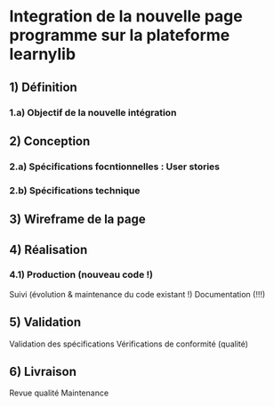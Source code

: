 # Integration de la nouvelle page programme sur la plateforme learnylib

## 1) Définition
### 1.a) Objectif de la nouvelle intégration

## 2) Conception
### 2.a) Spécifications focntionnelles : User stories
### 2.b) Spécifications technique

## 3) Wireframe de la page

## 4) Réalisation

### 4.1) Production (nouveau code !)
Suivi (évolution & maintenance du code existant !)
Documentation (!!!)

## 5) Validation

Validation des spécifications
Vérifications de conformité (qualité)

## 6) Livraison

Revue qualité
Maintenance